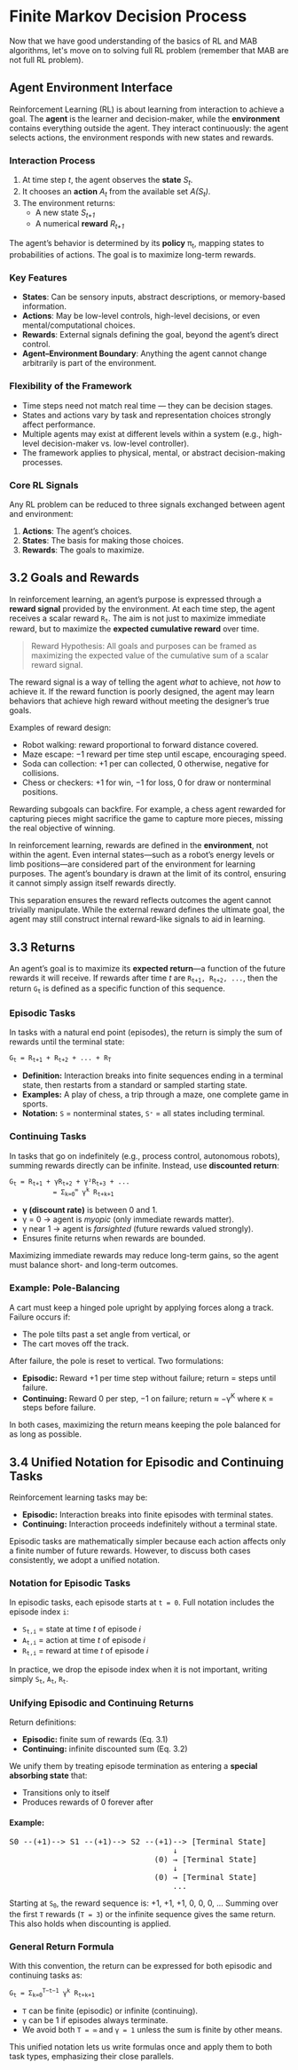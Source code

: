 <h1>Finite Markov Decision Process</h1>

<p>Now that we have good understanding of the basics of RL and MAB algorithms, let's move on to solving full RL problem (remember that MAB are not full RL problem).</p>

<h2>Agent Environment Interface</h2>

<p>
Reinforcement Learning (RL) is about learning from interaction to achieve a goal. 
The <strong>agent</strong> is the learner and decision-maker, while the <strong>environment</strong> contains everything outside the agent. 
They interact continuously: the agent selects actions, the environment responds with new states and rewards.
</p>

<h3>Interaction Process</h3>
<ol>
  <li>At time step <em>t</em>, the agent observes the <strong>state</strong> <em>S<sub>t</sub></em>.</li>
  <li>It chooses an <strong>action</strong> <em>A<sub>t</sub></em> from the available set <em>A(S<sub>t</sub>)</em>.</li>
  <li>The environment returns:
    <ul>
      <li>A new state <em>S<sub>t+1</sub></em></li>
      <li>A numerical <strong>reward</strong> <em>R<sub>t+1</sub></em></li>
    </ul>
  </li>
</ol>

<p>
The agent’s behavior is determined by its <strong>policy</strong> π<sub>t</sub>, mapping states to probabilities of actions. 
The goal is to maximize long-term rewards.
</p>

<h3>Key Features</h3>
<ul>
  <li><strong>States</strong>: Can be sensory inputs, abstract descriptions, or memory-based information.</li>
  <li><strong>Actions</strong>: May be low-level controls, high-level decisions, or even mental/computational choices.</li>
  <li><strong>Rewards</strong>: External signals defining the goal, beyond the agent’s direct control.</li>
  <li><strong>Agent–Environment Boundary</strong>: Anything the agent cannot change arbitrarily is part of the environment.</li>
</ul>

<h3>Flexibility of the Framework</h3>
<ul>
  <li>Time steps need not match real time — they can be decision stages.</li>
  <li>States and actions vary by task and representation choices strongly affect performance.</li>
  <li>Multiple agents may exist at different levels within a system (e.g., high-level decision-maker vs. low-level controller).</li>
  <li>The framework applies to physical, mental, or abstract decision-making processes.</li>
</ul>

<h3>Core RL Signals</h3>
<p>
Any RL problem can be reduced to three signals exchanged between agent and environment:
</p>
<ol>
  <li><strong>Actions</strong>: The agent’s choices.</li>
  <li><strong>States</strong>: The basis for making those choices.</li>
  <li><strong>Rewards</strong>: The goals to maximize.</li>
</ol>
<h2>3.2 Goals and Rewards</h2>
<p>
In reinforcement learning, an agent’s purpose is expressed through a <strong>reward signal</strong> provided by the environment. At each time step, the agent receives a scalar reward <code>R<sub>t</sub></code>. The aim is not just to maximize immediate reward, but to maximize the <strong>expected cumulative reward</strong> over time.
</p>
<blockquote>
Reward Hypothesis: All goals and purposes can be framed as maximizing the expected value of the cumulative sum of a scalar reward signal.
</blockquote>
<p>
The reward signal is a way of telling the agent <em>what</em> to achieve, not <em>how</em> to achieve it. If the reward function is poorly designed, the agent may learn behaviors that achieve high reward without meeting the designer’s true goals.
</p>
<p>Examples of reward design:</p>
<ul>
  <li>Robot walking: reward proportional to forward distance covered.</li>
  <li>Maze escape: −1 reward per time step until escape, encouraging speed.</li>
  <li>Soda can collection: +1 per can collected, 0 otherwise, negative for collisions.</li>
  <li>Chess or checkers: +1 for win, −1 for loss, 0 for draw or nonterminal positions.</li>
</ul>
<p>
Rewarding subgoals can backfire. For example, a chess agent rewarded for capturing pieces might sacrifice the game to capture more pieces, missing the real objective of winning.
</p>
<p>
In reinforcement learning, rewards are defined in the <strong>environment</strong>, not within the agent. Even internal states—such as a robot’s energy levels or limb positions—are considered part of the environment for learning purposes. The agent’s boundary is drawn at the limit of its control, ensuring it cannot simply assign itself rewards directly.
</p>
<p>
This separation ensures the reward reflects outcomes the agent cannot trivially manipulate. While the external reward defines the ultimate goal, the agent may still construct internal reward-like signals to aid in learning.
</p>
<h2>3.3 Returns</h2>
<p>
An agent’s goal is to maximize its <strong>expected return</strong>—a function of the future rewards it will receive. If rewards after time <em>t</em> are <code>R<sub>t+1</sub>, R<sub>t+2</sub>, ...</code>, then the return <code>G<sub>t</sub></code> is defined as a specific function of this sequence.
</p>

<h3>Episodic Tasks</h3>
<p>
In tasks with a natural end point (episodes), the return is simply the sum of rewards until the terminal state:
</p>
<pre><code>G<sub>t</sub> = R<sub>t+1</sub> + R<sub>t+2</sub> + ... + R<sub>T</sub></code></pre>
<ul>
  <li><strong>Definition:</strong> Interaction breaks into finite sequences ending in a terminal state, then restarts from a standard or sampled starting state.</li>
  <li><strong>Examples:</strong> A play of chess, a trip through a maze, one complete game in sports.</li>
  <li><strong>Notation:</strong> <code>S</code> = nonterminal states, <code>S⁺</code> = all states including terminal.</li>
</ul>

<h3>Continuing Tasks</h3>
<p>
In tasks that go on indefinitely (e.g., process control, autonomous robots), summing rewards directly can be infinite. Instead, use <strong>discounted return</strong>:
</p>
<pre><code>G<sub>t</sub> = R<sub>t+1</sub> + γR<sub>t+2</sub> + γ²R<sub>t+3</sub> + ... 
           = Σ<sub>k=0</sub><sup>∞</sup> γ<sup>k</sup> R<sub>t+k+1</sub></code></pre>
<ul>
  <li><strong>γ (discount rate)</strong> is between 0 and 1.</li>
  <li>γ = 0 → agent is <em>myopic</em> (only immediate rewards matter).</li>
  <li>γ near 1 → agent is <em>farsighted</em> (future rewards valued strongly).</li>
  <li>Ensures finite returns when rewards are bounded.</li>
</ul>
<p>
Maximizing immediate rewards may reduce long-term gains, so the agent must balance short- and long-term outcomes.
</p>

<h3>Example: Pole-Balancing</h3>
<p>
A cart must keep a hinged pole upright by applying forces along a track. Failure occurs if:
</p>
<ul>
  <li>The pole tilts past a set angle from vertical, or</li>
  <li>The cart moves off the track.</li>
</ul>
<p>
After failure, the pole is reset to vertical. Two formulations:
</p>
<ul>
  <li><strong>Episodic:</strong> Reward +1 per time step without failure; return = steps until failure.</li>
  <li><strong>Continuing:</strong> Reward 0 per step, −1 on failure; return ≈ −γ<sup>K</sup> where <code>K</code> = steps before failure.</li>
</ul>
<p>
In both cases, maximizing the return means keeping the pole balanced for as long as possible.
</p>
<h2>3.4 Unified Notation for Episodic and Continuing Tasks</h2>
<p>
Reinforcement learning tasks may be:
</p>
<ul>
  <li><strong>Episodic:</strong> Interaction breaks into finite episodes with terminal states.</li>
  <li><strong>Continuing:</strong> Interaction proceeds indefinitely without a terminal state.</li>
</ul>
<p>
Episodic tasks are mathematically simpler because each action affects only a finite number of future rewards. However, to discuss both cases consistently, we adopt a unified notation.
</p>

<h3>Notation for Episodic Tasks</h3>
<p>
In episodic tasks, each episode starts at <code>t = 0</code>. Full notation includes the episode index <code>i</code>:
</p>
<ul>
  <li><code>S<sub>t,i</sub></code> = state at time <em>t</em> of episode <em>i</em></li>
  <li><code>A<sub>t,i</sub></code> = action at time <em>t</em> of episode <em>i</em></li>
  <li><code>R<sub>t,i</sub></code> = reward at time <em>t</em> of episode <em>i</em></li>
</ul>
<p>
In practice, we drop the episode index when it is not important, writing simply <code>S<sub>t</sub></code>, <code>A<sub>t</sub></code>, <code>R<sub>t</sub></code>.
</p>

<h3>Unifying Episodic and Continuing Returns</h3>
<p>
Return definitions:
</p>
<ul>
  <li><strong>Episodic:</strong> finite sum of rewards (Eq. 3.1)</li>
  <li><strong>Continuing:</strong> infinite discounted sum (Eq. 3.2)</li>
</ul>
<p>
We unify them by treating episode termination as entering a <strong>special absorbing state</strong> that:
</p>
<ul>
  <li>Transitions only to itself</li>
  <li>Produces rewards of 0 forever after</li>
</ul>

<h4>Example:</h4>
<pre>
S0 --(+1)--> S1 --(+1)--> S2 --(+1)--> [Terminal State]
                                   ↓
                               (0) → [Terminal State]
                                   ↓
                               (0) → [Terminal State]
                                   ...
</pre>
<p>
Starting at <code>S<sub>0</sub></code>, the reward sequence is: +1, +1, +1, 0, 0, 0, …  
Summing over the first <code>T</code> rewards (<code>T = 3</code>) or the infinite sequence gives the same return. This also holds when discounting is applied.
</p>

<h3>General Return Formula</h3>
<p>
With this convention, the return can be expressed for both episodic and continuing tasks as:
</p>
<pre><code>G<sub>t</sub> = Σ<sub>k=0</sub><sup>T−t−1</sup> γ<sup>k</sup> R<sub>t+k+1</sub></code></pre>
<ul>
  <li><code>T</code> can be finite (episodic) or infinite (continuing).</li>
  <li><code>γ</code> can be 1 if episodes always terminate.</li>
  <li>We avoid both <code>T = ∞</code> and <code>γ = 1</code> unless the sum is finite by other means.</li>
</ul>

<p>
This unified notation lets us write formulas once and apply them to both task types, emphasizing their close parallels.
</p>







